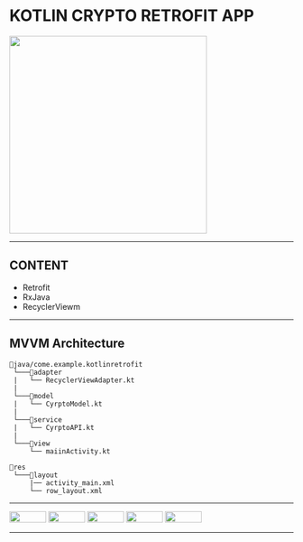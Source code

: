
# KOTLIN CRYPTO RETROFIT APP

 
<img src="https://github.com/beytullahay/kotlin-recipe-app/assets/81561442/91b285b5-cb62-44fa-8f66-90cec390aafa" width='350'>

--------------------------------------

## CONTENT
- Retrofit
- RxJava
- RecyclerViewm 

--------------------------------------

## MVVM Architecture
```
📂java/come.example.kotlinretrofit
 └───📂adapter  
 |   └── RecyclerViewAdapter.kt
 |
 └───📂model
 |   └── CyrptoModel.kt
 |
 └───📂service
 |   └── CyrptoAPI.kt
 | 
 └───📂view
     └── maiinActivity.kt

📂res
 └───📂layout
     |── activity_main.xml
     └── row_layout.xml

```

--------------------------------------

<img src="https://img.shields.io/badge/Flutter-02569B?style=for-the-badge&logo=flutter&logoColor=white" width='65' height=20> <img src="https://img.shields.io/badge/Dart-0175C2?style=for-the-badge&logo=dart&logoColor=white" width='65' height=20> <img src="https://img.shields.io/badge/Android-3DDC84?style=for-the-badge&logo=android&logoColor=white" width='65' height=20> <img src="https://img.shields.io/badge/LinkedIn-0077B5?style=for-the-badge&logo=linkedin&logoColor=white" width='65' height=20>  <img src="https://img.shields.io/badge/Gmail-D14836?style=for-the-badge&logo=gmail&logoColor=white" width='65' height=20>  

---------------------------------------

